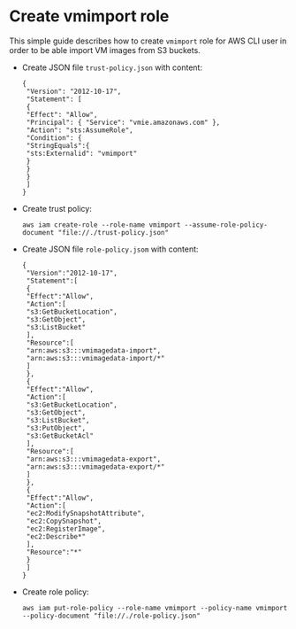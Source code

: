 # Create vmimport role
This simple guide describes how to create ``vmimport`` role for AWS CLI user in order to be able import VM images from S3 buckets.

* Create JSON file ``trust-policy.json`` with content:
  ```
  {
   "Version": "2012-10-17",
   "Statement": [
   {
   "Effect": "Allow",
   "Principal": { "Service": "vmie.amazonaws.com" },
   "Action": "sts:AssumeRole",
   "Condition": {
   "StringEquals":{
   "sts:Externalid": "vmimport"
   }
   }
   }
   ]
  }
  ```
* Create trust policy:
  ```
  aws iam create-role --role-name vmimport --assume-role-policy-document "file://./trust-policy.json"
  ```
* Create JSON file ``role-policy.jsom`` with content:
  ```
  {
   "Version":"2012-10-17",
   "Statement":[
   {
   "Effect":"Allow",
   "Action":[
   "s3:GetBucketLocation",
   "s3:GetObject",
   "s3:ListBucket"
   ],
   "Resource":[
   "arn:aws:s3:::vmimagedata-import",
   "arn:aws:s3:::vmimagedata-import/*"
   ]
   },
   {
   "Effect":"Allow",
   "Action":[
   "s3:GetBucketLocation",
   "s3:GetObject",
   "s3:ListBucket",
   "s3:PutObject",
   "s3:GetBucketAcl"
   ],
   "Resource":[
   "arn:aws:s3:::vmimagedata-export",
   "arn:aws:s3:::vmimagedata-export/*"
   ]
   },
   {
   "Effect":"Allow",
   "Action":[
   "ec2:ModifySnapshotAttribute",
   "ec2:CopySnapshot",
   "ec2:RegisterImage",
   "ec2:Describe*"
   ],
   "Resource":"*"
   }
   ]
  }
  ```
* Create role policy:
  ```
  aws iam put-role-policy --role-name vmimport --policy-name vmimport --policy-document "file://./role-policy.json"
  ```


